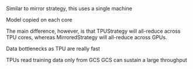
Similar to mirror strategy, this uses a single machine

Model copied on each core

The main difference, however, is that TPUStrategy will all-reduce across TPU cores, whereas MirroredStrategy will all-reduce across GPUs.

Data bottlenecks as TPU are really fast

TPUs read training data only from GCS
GCS can sustain a large throughput

